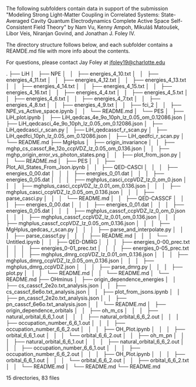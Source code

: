 The following subfolders contain data in support of the submission "Modeling Strong Light-Matter Coupling in Correlated Systems: State-Averaged Cavity Quantum Electrodynamics Complete Active Space Self-Consistent Field Theory" by Nam Vu, Kenny Ampoh, Mikuláš Matoušek, Libor Veis, Niranjan Govind, and Jonathan J. Foley IV.

The directory structure follows below, and each subfolder contains a REAMDE.md file with more info about the contents.  

For questions, please contact Jay Foley at jfoley19@charlotte.edu

.
├── LiH
│   ├── NPE
│   │   ├── energies_4_10.txt
│   │   ├── energies_4_11.txt
│   │   ├── energies_4_12.txt
│   │   ├── energies_4_13.txt
│   │   ├── energies_4_14.txt
│   │   ├── energies_4_15.txt
│   │   ├── energies_4_16.txt
│   │   ├── energies_4_4.txt
│   │   ├── energies_4_5.txt
│   │   ├── energies_4_6.txt
│   │   ├── energies_4_7.txt
│   │   ├── energies_4_8.txt
│   │   ├── energies_4_9.txt
│   │   ├── fci_2
│   │   ├── NPE_vs_Active_space.ipynb
│   │   └── README.md
│   └── PES
│       ├── LiH_plot.ipynb
│       ├── LiH_qedcas_4e_9o_10ph_lz_0.05_om_0.12086.json
│       ├── LiH_qedcasci_4e_9o_10ph_lz_0.05_om_0.12086.json
│       ├── LiH_qedcasci_r_scan.py
│       ├── LiH_qedcasscf_r_scan.py
│       ├── LiH_qedfci_10ph_lz_0.05_om_0.12086.json
│       ├── LiH_qedfci_r_scan.py
│       └── README.md
├── MgHplus
│   ├── origin_invariance
│   │   ├── mghp_cs_casscf_8e_12o_ccpVDZ_lz_0.05_om_0.136.json
│   │   ├── mghp_origin_error_vs_photon_states.png
│   │   ├── plot_from_json.py
│   │   └── README.md
│   ├── PES
│   │   ├── Plot_All_States_From_Json.ipynb
│   │   ├── QED-CASCI
│   │   │   ├── energies_0_00.dat
│   │   │   ├── energies_0_01.dat
│   │   │   ├── energies_0_05.dat
│   │   │   ├── mghplus_casci_ccpVDZ_lz_0_om_0.json
│   │   │   ├── mghplus_casci_ccpVDZ_lz_0.01_om_0.136.json
│   │   │   ├── mghplus_casci_ccpVDZ_lz_0.05_om_0.136.json
│   │   │   ├── parse_casci.py
│   │   │   └── README.md
│   │   ├── QED-CASSCF
│   │   │   ├── energies_0_00.dat
│   │   │   ├── energies_0_01.dat
│   │   │   ├── energies_0_05.dat
│   │   │   ├── mghplus_casscf_ccpVDZ_lz_0_om_0.json
│   │   │   ├── mghplus_casscf_ccpVDZ_lz_0.01_om_0.136.json
│   │   │   ├── mghplus_casscf_ccpVDZ_lz_0.05_om_0.136.json
│   │   │   ├── MgHplus_qedcas_r_scan.py
│   │   │   ├── parse_and_interpolate.py
│   │   │   ├── parse_casscf.py
│   │   │   ├── README.md
│   │   │   └── Untitled.ipynb
│   │   ├── QED-DMRG
│   │   │   ├── energies_0-00_prec.txt
│   │   │   ├── energies_0-01_prec.txt
│   │   │   ├── energies_0-05_prec.txt
│   │   │   ├── mghplus_dmrg_ccpVDZ_lz_0.01_om_0.136.json
│   │   │   ├── mghplus_dmrg_ccpVDZ_lz_0.05_om_0.136.json
│   │   │   ├── mghplus_dmrg_ccpVDZ.json
│   │   │   ├── parse_dmrg.py
│   │   │   ├── plot.py
│   │   │   └── README.md
│   │   └── README.md
│   └── README.md
├── OHminus
│   ├── origin_dependence_energies
│   │   ├── cs_casscf_2e2o.txt_analysis.json
│   │   ├── cs_casscf_6e6o.txt_analysis.json
│   │   ├── plot_from_jsons.ipynb
│   │   ├── pn_casscf_2e2o.txt_analysis.json
│   │   ├── pn_casscf_6e6o.txt_analysis.json
│   │   └── README.md
│   ├── origin_dependence_orbitals
│   │   ├── oh_m_cs
│   │   │   ├── natural_orbital_6_6_1.out
│   │   │   ├── natural_orbital_6_6_2.out
│   │   │   ├── occupation_number_6_6_1.out
│   │   │   ├── occupation_number_6_6_2.out
│   │   │   ├── OH_Plot.ipynb
│   │   │   ├── orbital_6_6_1.out
│   │   │   └── orbital_6_6_2.out
│   │   ├── oh_m_pn
│   │   │   ├── natural_orbital_6_6_1.out
│   │   │   ├── natural_orbital_6_6_2.out
│   │   │   ├── occupation_number_6_6_1.out
│   │   │   ├── occupation_number_6_6_2.out
│   │   │   ├── OH_Plot.ipynb
│   │   │   ├── orbital_6_6_1.out
│   │   │   └── orbital_6_6_2.out
│   │   ├── orbital_6_6_2.txt
│   │   └── README.md
│   └── README.md
└── README.md

15 directories, 83 files
